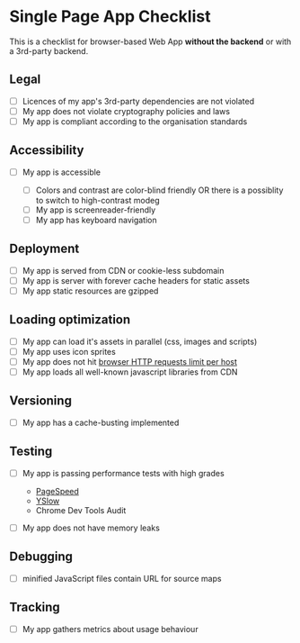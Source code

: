 # Single Page App Checklist

This is a checklist for browser-based Web App **without the backend** or with a 3rd-party backend.

## Legal

 - [ ] Licences of my app's 3rd-party dependencies are not violated
 - [ ] My app does not violate cryptography policies and laws  
 - [ ] My app is compliant according to the organisation standards

## Accessibility
 
  - [ ] My app is accessible

    - [ ] Colors and contrast are color-blind friendly OR there is a possiblity to switch to high-contrast modeg
    - [ ] My app is screenreader-friendly
    - [ ] My app has keyboard navigation

## Deployment

 - [ ] My app is served from CDN or cookie-less subdomain
 - [ ] My app is server with forever cache headers for static assets
 - [ ] My app static resources are gzipped

## Loading optimization

 - [ ] My app can load it's assets in parallel (css, images and scripts)
 - [ ] My app uses icon sprites
 - [ ] My app does not hit [browser HTTP requests limit per host](http://stackoverflow.com/questions/985431/max-parallel-http-connections-in-a-browser)
 - [ ] My app loads all well-known javascript libraries from CDN

## Versioning

 - [ ] My app has a cache-busting implemented 


## Testing

 - [ ] My app is passing performance tests with high grades
 
   - [PageSpeed](https://developers.google.com/speed/pagespeed/) 
   - [YSlow](http://yslow.org/)
   - Chrome Dev Tools Audit

 - [ ] My app does not have memory leaks

## Debugging

 - [ ] minified JavaScript files contain URL for source maps

## Tracking

 - [ ] My app gathers metrics about usage behaviour
